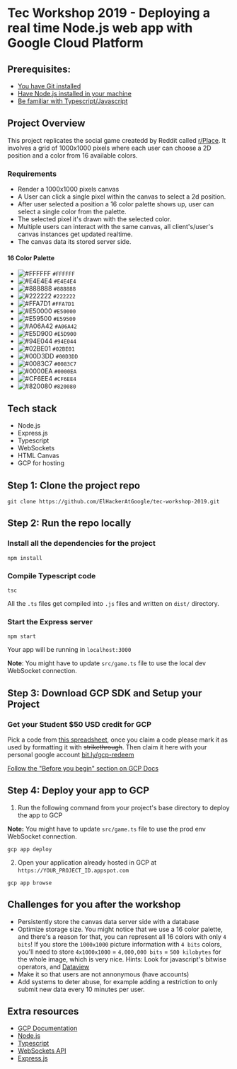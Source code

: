 # Tec Workshop 2019 - Deploying a real time Node.js web app with Google Cloud Platform

## Prerequisites:

- [You have Git installed](https://git-scm.com/book/en/v2/Getting-Started-Installing-Git)
- [Have Node.js installed in your machine](https://nodejs.org/en/download/)
- [Be familiar with Typescript/Javascript](https://www.typescriptlang.org/docs/home.html)

## Project Overview

This project replicates the social game createdd by Reddit called [r/Place](http://reddit.com/r/place). It involves a grid of 1000x1000 pixels where each user can choose a 2D position and a color from 16 available colors.

### Requirements

- Render a 1000x1000 pixels canvas
- A User can click a single pixel within the canvas to select a 2d position.
- After user selected a position a 16 color palette shows up, user can select a single color from the palette.
- The selected pixel it's drawn with the selected color.
- Multiple users can interact with the same canvas, all client's/user's canvas instances get updated realtime.
- The canvas data its stored server side.

#### 16 Color Palette
- ![#FFFFFF](https://placehold.it/15/ffffff/000000?text=+) `#FFFFFF`
- ![#E4E4E4](https://placehold.it/15/E4E4E4/000000?text=+) `#E4E4E4`
- ![#888888](https://placehold.it/15/888888/000000?text=+) `#888888`
- ![#222222](https://placehold.it/15/222222/000000?text=+) `#222222`
- ![#FFA7D1](https://placehold.it/15/FFA7D1/000000?text=+) `#FFA7D1`
- ![#E50000](https://placehold.it/15/E50000/000000?text=+) `#E50000`
- ![#E59500](https://placehold.it/15/E59500/000000?text=+) `#E59500`
- ![#A06A42](https://placehold.it/15/A06A42/000000?text=+) `#A06A42`
- ![#E5D900](https://placehold.it/15/E5D900/000000?text=+) `#E5D900`
- ![#94E044](https://placehold.it/15/94E044/000000?text=+) `#94E044`
- ![#02BE01](https://placehold.it/15/02BE01/000000?text=+) `#02BE01`
- ![#00D3DD](https://placehold.it/15/00D3DD/000000?text=+) `#00D3DD`
- ![#0083C7](https://placehold.it/15/0083C7/000000?text=+) `#0083C7`
- ![#0000EA](https://placehold.it/15/0000EA/000000?text=+) `#0000EA`
- ![#CF6EE4](https://placehold.it/15/CF6EE4/000000?text=+) `#CF6EE4`
- ![#820080](https://placehold.it/15/820080/000000?text=+) `#820080`


## Tech stack

- Node.js
- Express.js
- Typescript
- WebSockets
- HTML Canvas
- GCP for hosting

## Step 1: Clone the project repo

```
git clone https://github.com/ElHackerAtGoogle/tec-workshop-2019.git
```

## Step 2: Run the repo locally

### Install all the dependencies for the project

```
npm install
```

### Compile Typescript code

```
tsc
```

All the `.ts` files get compiled into `.js` files and written on `dist/` directory.

### Start the Express server

```
npm start
```

Your app will be running in `localhost:3000`

**Note**: You might have to update `src/game.ts` file to use the local dev WebSocket connection.

## Step 3: Download GCP SDK and Setup your Project

### Get your Student $50 USD credit for GCP

Pick a code from [this spreadsheet](https://docs.google.com/spreadsheets/d/11CXC7qhMnhN3lQd1wTIDKDPzWUUNviZlL_A3Fc1eK10/edit?ts=5d532ef2#gid=0), once you claim a code please mark it as used by formatting it with ~~strikethrough~~. Then claim it here with your personal google account [bit.ly/gcp-redeem](bit.ly/gcp-redeem)

[Follow the "Before you begin" section on GCP Docs](https://cloud.google.com/nodejs/getting-started/hello-world#before-you-begin)

## Step 4: Deploy your app to GCP

1. Run the following command from your project's base directory to deploy the app to GCP

**Note:** You might have to update `src/game.ts` file to use the prod env WebSocket connection.

```
gcp app deploy
```

2. Open your application already hosted in GCP at `https://YOUR_PROJECT_ID.appspot.com`

```
gcp app browse
```


## Challenges for you after the workshop

- Persistently store the canvas data server side with a database
- Optimize storage size. You might notice that we use a 16 color palette, and there's a reason for that, you can represent all 16 colors with only `4 bits`! If you store the `1000x1000` picture information with `4 bits` colors, you'll need to store `4x1000x1000` = `4,000,000 bits` = `500 kilobytes` for the whole image, which is very nice. Hints: Look for javascript's bitwise operators, and [Dataview](https://developer.mozilla.org/en-US/docs/Web/JavaScript/Reference/Global_Objects/DataView)
- Make it so that users are not annonymous (have accounts)
- Add systems to deter abuse, for example adding a restriction to only submit new data every 10 minutes per user.

## Extra resources

- [GCP Documentation](https://cloud.google.com/gcp/getting-started/)
- [Node.js](https://nodejs.org/en/docs/)
- [Typescript](https://www.typescriptlang.org/docs/home.html)
- [WebSockets API](https://developer.mozilla.org/en-US/docs/Web/API/WebSockets_API)
- [Express.js](https://expressjs.com/)
